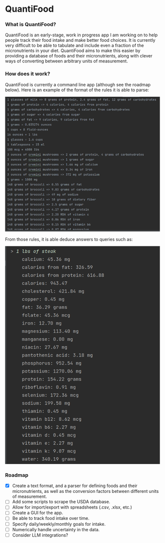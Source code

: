 # QuantiFood

### What is QuantiFood?

QuantiFood is an early-stage, work in progress app I am working on 
to help people track their food intake and make better food choices.
It is currently very difficult to be able to tabulate and include 
even a fraction of the micronutrients in your diet. QuantiFood aims to
make this easier by providing a database of foods and their micronutrients, 
along with clever ways of converting between arbitrary units of measurement.

### How does it work?

QuantiFood is currently a command line app (although see the roadmap below).
Here is an example of the format of the rules it is able to parse:

![rules](images/data1.png)

From those rules, it is able deduce answers to queries such as:

![query](images/data2.png)

### Roadmap

* [x] Create a text format, and a parser for defining foods and their micronutrients, 
as well as the conversion factors between different units of measurement.
* [ ] Add some scripts to scrape the USDA database.
* [ ] Allow for import/export with spreadsheets (.csv, .xlsx, etc.)
* [ ] Create a GUI for the app.
* [ ] Be able to track food intake over time.
* [ ] Specify daily/weekly/monthly goals for intake.
* [ ] Numerically handle uncertainty in the data.
* [ ] Consider LLM integrations?
